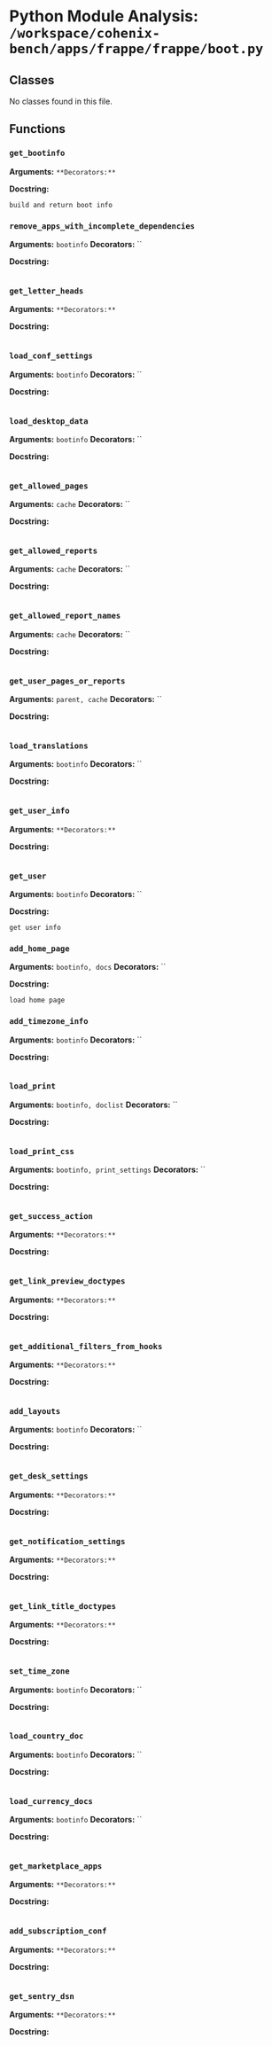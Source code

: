 # Python Module Analysis: `/workspace/cohenix-bench/apps/frappe/frappe/boot.py`

## Classes

No classes found in this file.


## Functions

### `get_bootinfo`
**Arguments:** ``
**Decorators:** ``

**Docstring:**
```
build and return boot info
```
### `remove_apps_with_incomplete_dependencies`
**Arguments:** `bootinfo`
**Decorators:** ``

**Docstring:**
```

```
### `get_letter_heads`
**Arguments:** ``
**Decorators:** ``

**Docstring:**
```

```
### `load_conf_settings`
**Arguments:** `bootinfo`
**Decorators:** ``

**Docstring:**
```

```
### `load_desktop_data`
**Arguments:** `bootinfo`
**Decorators:** ``

**Docstring:**
```

```
### `get_allowed_pages`
**Arguments:** `cache`
**Decorators:** ``

**Docstring:**
```

```
### `get_allowed_reports`
**Arguments:** `cache`
**Decorators:** ``

**Docstring:**
```

```
### `get_allowed_report_names`
**Arguments:** `cache`
**Decorators:** ``

**Docstring:**
```

```
### `get_user_pages_or_reports`
**Arguments:** `parent, cache`
**Decorators:** ``

**Docstring:**
```

```
### `load_translations`
**Arguments:** `bootinfo`
**Decorators:** ``

**Docstring:**
```

```
### `get_user_info`
**Arguments:** ``
**Decorators:** ``

**Docstring:**
```

```
### `get_user`
**Arguments:** `bootinfo`
**Decorators:** ``

**Docstring:**
```
get user info
```
### `add_home_page`
**Arguments:** `bootinfo, docs`
**Decorators:** ``

**Docstring:**
```
load home page
```
### `add_timezone_info`
**Arguments:** `bootinfo`
**Decorators:** ``

**Docstring:**
```

```
### `load_print`
**Arguments:** `bootinfo, doclist`
**Decorators:** ``

**Docstring:**
```

```
### `load_print_css`
**Arguments:** `bootinfo, print_settings`
**Decorators:** ``

**Docstring:**
```

```
### `get_success_action`
**Arguments:** ``
**Decorators:** ``

**Docstring:**
```

```
### `get_link_preview_doctypes`
**Arguments:** ``
**Decorators:** ``

**Docstring:**
```

```
### `get_additional_filters_from_hooks`
**Arguments:** ``
**Decorators:** ``

**Docstring:**
```

```
### `add_layouts`
**Arguments:** `bootinfo`
**Decorators:** ``

**Docstring:**
```

```
### `get_desk_settings`
**Arguments:** ``
**Decorators:** ``

**Docstring:**
```

```
### `get_notification_settings`
**Arguments:** ``
**Decorators:** ``

**Docstring:**
```

```
### `get_link_title_doctypes`
**Arguments:** ``
**Decorators:** ``

**Docstring:**
```

```
### `set_time_zone`
**Arguments:** `bootinfo`
**Decorators:** ``

**Docstring:**
```

```
### `load_country_doc`
**Arguments:** `bootinfo`
**Decorators:** ``

**Docstring:**
```

```
### `load_currency_docs`
**Arguments:** `bootinfo`
**Decorators:** ``

**Docstring:**
```

```
### `get_marketplace_apps`
**Arguments:** ``
**Decorators:** ``

**Docstring:**
```

```
### `add_subscription_conf`
**Arguments:** ``
**Decorators:** ``

**Docstring:**
```

```
### `get_sentry_dsn`
**Arguments:** ``
**Decorators:** ``

**Docstring:**
```

```

